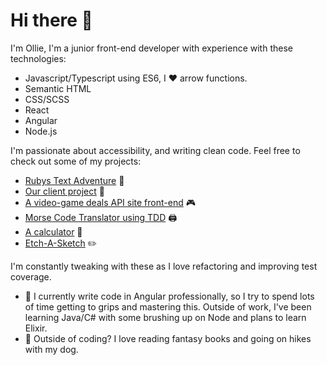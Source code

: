 # Hi there 👋

I'm Ollie, I'm a junior front-end developer with experience with these technologies:

- Javascript/Typescript using ES6, I :heart: arrow functions.
- Semantic HTML
- CSS/SCSS
- React
- Angular
- Node.js

I'm passionate about accessibility, and writing clean code.
Feel free to check out some of my projects:

- [Rubys Text Adventure](https://github.com/Ocoldwell/rubyscakeadventuregame)  🐶
- [Our client project](https://github.com/Ocoldwell/KnoWaste)  💚
- [A video-game deals API site front-end](https://github.com/Ocoldwell/apichallenge2) 🎮
- [Morse Code Translator using TDD](https://github.com/Ocoldwell/morsecodetranslatorollie)  🖨️
- [A calculator](https://github.com/Ocoldwell/calculator-project)  🥧
- [Etch-A-Sketch](https://github.com/Ocoldwell/etchasketch)  :pencil2:

I'm constantly tweaking with these as I love refactoring and improving test coverage.

- 🌱  I currently write code in Angular professionally, so I try to spend lots of time getting to grips and mastering this. Outside of work, I've been learning Java/C# with some brushing up on Node and plans to learn Elixir.
- 🐡  Outside of coding? I love reading fantasy books and going on hikes with my dog.
